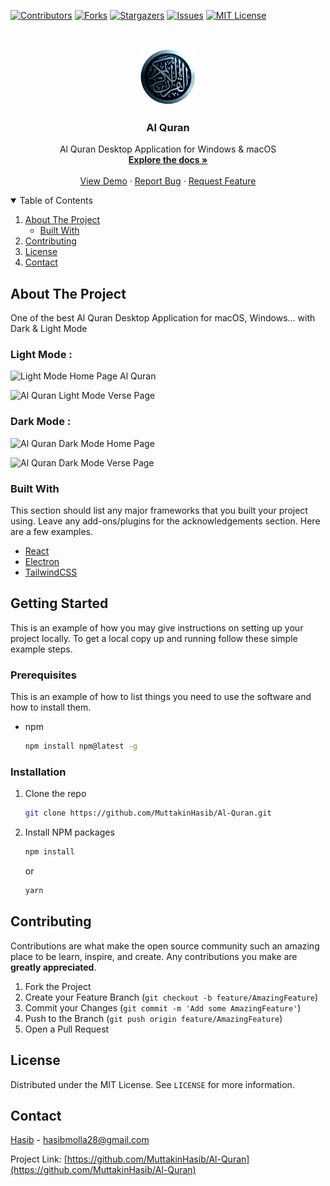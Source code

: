 
[![Contributors][contributors-shield]][contributors-url]
[![Forks][forks-shield]][forks-url]
[![Stargazers][stars-shield]][stars-url]
[![Issues][issues-shield]][issues-url]
[![MIT License][license-shield]][license-url]



<!-- PROJECT LOGO -->
<br />
<p align="center">
  <a href="https://github.com/MuttakinHasib/Al-Quran">
    <img src="images/logo.png" alt="" width="90" height="90">
  </a>

  <h3 align="center">Al Quran</h3>

  <p align="center">
    Al Quran Desktop Application for Windows & macOS
    <br />
    <a href="https://github.com/MuttakinHasib/Al-Quran"><strong>Explore the docs »</strong></a>
    <br />
    <br />
    <a href="https://github.com/MuttakinHasib/Al-Quran">View Demo</a>
    ·
    <a href="https://github.com/MuttakinHasib/Al-Quran/issues">Report Bug</a>
    ·
    <a href="https://github.com/MuttakinHasib/Al-Quran/issues">Request Feature</a>
  </p>
</p>



<!-- TABLE OF CONTENTS -->
<details open="open">
  <summary>Table of Contents</summary>
  <ol>
    <li>
      <a href="#about-the-project">About The Project</a>
      <ul>
        <li><a href="#built-with">Built With</a></li>
      </ul>
    </li>
<!-- <li>
      <a href="#getting-started">Getting Started</a>
      <ul>
        <li><a href="#prerequisites">Prerequisites</a></li>
        <li><a href="#installation">Installation</a></li>
      </ul>
    </li> -->
    <li><a href="#contributing">Contributing</a></li>
    <li><a href="#license">License</a></li>
    <li><a href="#contact">Contact</a></li>
  </ol>
</details>



<!-- ABOUT THE PROJECT -->
## About The Project

One of the best Al Quran Desktop Application for macOS, Windows... with Dark & Light Mode

### Light Mode : 

![Light Mode Home Page Al Quran](https://user-images.githubusercontent.com/44552983/103951424-d9f39500-5168-11eb-9fea-4851447cc317.png)

![Al Quran Light Mode Verse Page](https://user-images.githubusercontent.com/44552983/103951591-2dfe7980-5169-11eb-9c8c-0f556a2365e4.png)

### Dark Mode :

![Al Quran Dark Mode Home Page](https://user-images.githubusercontent.com/44552983/103951681-5be3be00-5169-11eb-81ef-4fbbecf2130c.png)

![Al Quran Dark Mode Verse Page](https://user-images.githubusercontent.com/44552983/103951765-7d44aa00-5169-11eb-88e4-5a164603a1c2.png)


### Built With

This section should list any major frameworks that you built your project using. Leave any add-ons/plugins for the acknowledgements section. Here are a few examples.
* [React](https://reactjs.org/)
* [Electron](https://www.electronjs.org/)
* [TailwindCSS](tailwindcss.com/)



<!-- GETTING STARTED -->
## Getting Started

This is an example of how you may give instructions on setting up your project locally.
To get a local copy up and running follow these simple example steps.

### Prerequisites

This is an example of how to list things you need to use the software and how to install them.
* npm
  ```sh
  npm install npm@latest -g
  ```

### Installation

1. Clone the repo
   ```sh
   git clone https://github.com/MuttakinHasib/Al-Quran.git
   ```
2. Install NPM packages
   ```sh
   npm install
   ```
   or
    ```sh
    yarn
   ```


<!-- CONTRIBUTING -->
## Contributing

Contributions are what make the open source community such an amazing place to be learn, inspire, and create. Any contributions you make are **greatly appreciated**.

1. Fork the Project
2. Create your Feature Branch (`git checkout -b feature/AmazingFeature`)
3. Commit your Changes (`git commit -m 'Add some AmazingFeature'`)
4. Push to the Branch (`git push origin feature/AmazingFeature`)
5. Open a Pull Request



<!-- LICENSE -->
## License

Distributed under the MIT License. See `LICENSE` for more information.



<!-- CONTACT -->
## Contact

[Hasib](https://facebook.com/hasibmolla28) - hasibmolla28@gmail.com

Project Link: [https://github.com/MuttakinHasib/Al-Quran](https://github.com/MuttakinHasib/Al-Quran)




<!-- MARKDOWN LINKS & IMAGES -->
<!-- https://www.markdownguide.org/basic-syntax/#reference-style-links -->
[contributors-shield]: https://img.shields.io/github/contributors/MuttakinHasib/Al-Quran.svg?style=for-the-badge
[contributors-url]: https://github.com/MuttakinHasib/Al-Quran/graphs/contributors
[forks-shield]: https://img.shields.io/github/forks/MuttakinHasib/Al-Quran.svg?style=for-the-badge
[forks-url]: https://github.com/MuttakinHasib/Al-Quran/network/members
[stars-shield]: https://img.shields.io/github/stars/MuttakinHasib/Al-Quran.svg?style=for-the-badge
[stars-url]: https://github.com/MuttakinHasib/Al-Quran/stargazers
[issues-shield]: https://img.shields.io/github/issues/MuttakinHasib/Al-Quran.svg?style=for-the-badge
[issues-url]: https://github.com/MuttakinHasib/Al-Quran/issues
[license-shield]: https://img.shields.io/github/license/MuttakinHasib/Al-Quran.svg?style=for-the-badge
[license-url]: https://github.com/MuttakinHasib/Al-Quran/blob/master/LICENSE.txt
